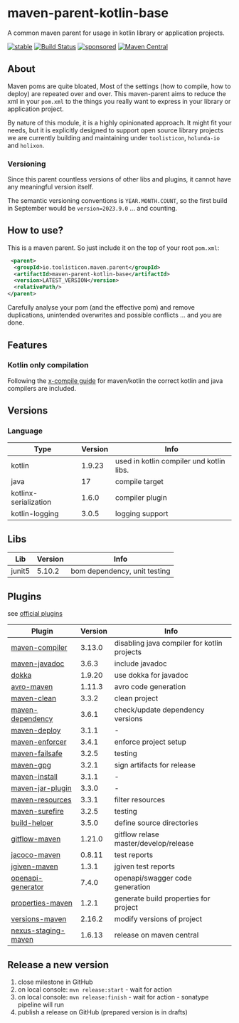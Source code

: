 # maven-parent-kotlin-base

A common maven parent for usage in kotlin library or application projects. 

[![stable](https://img.shields.io/badge/lifecycle-STABLE-green.svg)](https://github.com/holisticon#open-source-lifecycle)
[![Build Status](https://github.com/toolisticon/maven-parent-kotlin-base/workflows/Development%20branches/badge.svg)](https://github.com/toolisticon/maven-parent-kotlin-base/actions)
[![sponsored](https://img.shields.io/badge/sponsoredBy-Holisticon-RED.svg)](https://holisticon.de/)
[![Maven Central](https://maven-badges.herokuapp.com/maven-central/io.toolisticon.maven.parent/maven-parent-kotlin-base/badge.svg)](https://maven-badges.herokuapp.com/maven-central/io.toolisticon.maven.parent/maven-parent-kotlin-base)

## About

Maven poms are quite bloated, Most of the settings (how to compile, how to deploy) are repeated over and over.
This maven-parent aims to reduce the xml in your `pom.xml` to the things you really want to express in your library or application project.

By nature of this module, it is a highly opinionated approach. It might fit your needs, but it is explicitly designed to support open source library 
projects we are currently building and maintaining under `toolisticon`, `holunda-io` and `holixon`.

### Versioning

Since this parent countless versions of other libs and plugins, it cannot have any meaningful version itself.

The semantic versioning conventions is `YEAR.MONTH.COUNT`, so the first build in September would be `version=2023.9.0` ... and counting.

## How to use?

This is a maven parent. So just include it on the top of your root `pom.xml`:

```xml
 <parent>
  <groupId>io.toolisticon.maven.parent</groupId>
  <artifactId>maven-parent-kotlin-base</artifactId>
  <version>LATEST_VERSION</version>
  <relativePath/>
</parent>
```

Carefully analyse your pom (and the effective pom) and remove duplications, unintended overwrites and possible conflicts ... and you are done. 

## Features

### Kotlin only compilation

Following the [x-compile guide](https://kotlinlang.org/docs/maven.html#compile-kotlin-and-java-sources) for maven/kotlin the correct kotlin and java compilers
are included.

## Versions

### Language

| Type                  | Version | Info                                     | 
|-----------------------|---------|------------------------------------------|
| kotlin                | 1.9.23  | used in kotlin compiler und kotlin libs. |
| java                  | 17      | compile target                           |
| kotlinx-serialization | 1.6.0   | compiler plugin                          |
| kotlin-logging        | 3.0.5   | logging support                          |

## Libs

| Lib    | Version  | Info                         |
|--------|----------|------------------------------|
| junit5 | 5.10.2   | bom dependency, unit testing |

## Plugins

see [official plugins](https://maven.apache.org/plugins/index.html)

| Plugin                                                                                                                       | Version | Info                                        |
|------------------------------------------------------------------------------------------------------------------------------|---------|---------------------------------------------|
| [maven-compiler](https://maven.apache.org/plugins/maven-compiler-plugin/)                                                    | 3.13.0  | disabling java compiler for kotlin projects |
| [maven-javadoc](https://maven.apache.org/plugins/maven-javadoc-plugin/)                                                      | 3.6.3   | include javadoc                             |
| [dokka](https://kotlinlang.org/docs/dokka-maven.html#apply-dokka)                                                            | 1.9.20  | use dokka for javadoc                       |
| [avro-maven](https://avro.apache.org/docs/1.11.1/getting-started-java/)                                                      | 1.11.3  | avro code generation                        |
| [maven-clean](https://maven.apache.org/plugins/maven-clean-plugin/)                                                          | 3.3.2   | clean project                               |
| [maven-dependency](https://maven.apache.org/plugins/maven-dependency-plugin/)                                                | 3.6.1   | check/update dependency versions            |
| [maven-deploy](https://maven.apache.org/plugins/maven-deploy-plugin/)                                                        | 3.1.1   | -                                           |
| [maven-enforcer](https://maven.apache.org/enforcer/maven-enforcer-plugin/)                                                   | 3.4.1   | enforce project setup                       |
| [maven-failsafe](https://maven.apache.org/surefire/maven-failsafe-plugin/)                                                   | 3.2.5   | testing                                     |
| [maven-gpg](https://maven.apache.org/plugins/maven-gpg-plugin/)                                                              | 3.2.1   | sign artifacts for release                  |
| [maven-install](https://maven.apache.org/plugins/maven-install-plugin/)                                                      | 3.1.1   | -                                           |
| [maven-jar-plugin](https://maven.apache.org/plugins/maven-jar-plugin/)                                                       | 3.3.0   | -                                           |
| [maven-resources](https://maven.apache.org/plugins/maven-resources-plugin/)                                                  | 3.3.1   | filter resources                            |
| [maven-surefire](https://maven.apache.org/surefire/maven-surefire-plugin/)                                                   | 3.2.5   | testing                                     |
| [build-helper](https://www.mojohaus.org/build-helper-maven-plugin/)                                                          | 3.5.0   | define source directories                   |
| [gitflow-maven](https://aleksandr-m.github.io/gitflow-maven-plugin/)                                                         | 1.21.0  | gitflow relase master/develop/release       |
| [jacoco-maven](https://www.eclemma.org/jacoco/trunk/doc/maven.html)                                                          | 0.8.11  | test reports                                |
| [jgiven-maven](https://jgiven.org/userguide/#_maven)                                                                         | 1.3.1   | jgiven test reports                         |
| [openapi-generator](https://github.com/OpenAPITools/openapi-generator/tree/master/modules/openapi-generator-maven-plugin)    | 7.4.0   | openapi/swagger code generation             |
| [properties-maven](https://www.mojohaus.org/properties-maven-plugin/)                                                        | 1.2.1   | generate build properties for project       |
| [versions-maven](https://www.mojohaus.org/versions/versions-maven-plugin/index.html)                                         | 2.16.2  | modify versions of project                  |
| [nexus-staging-maven](https://github.com/sonatype/nexus-maven-plugins/blob/main/staging/maven-plugin/README.md)              | 1.6.13  | release on maven central                    |


## Release a new version

1. close milestone in GitHub
1. on local console: `mvn release:start` - wait for action
1. on local console: `mvn release:finish` - wait for action - sonatype pipeline will run
1. publish a release on GitHub (prepared version is in drafts)
